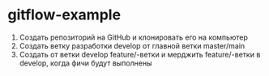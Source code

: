 # gitflow-example

1. Создать репозиторий на GitHub и клонировать его на компьютер
2. Создать ветку разработки develop от главной ветки master/main
3. Создать от ветки develop feature/-ветки и мерджить feature/-ветки в develop, когда фичи будут выполнены
